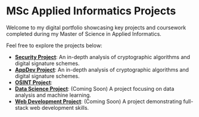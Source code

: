 # MSc Applied Informatics Projects

Welcome to my digital portfolio showcasing key projects and coursework completed during my Master of Science in Applied Informatics.

Feel free to explore the projects below:

- **[Security Project](Security/README.md)**: An in-depth analysis of cryptographic algorithms and digital signature schemes.
- **[AppDev Project](AppDev-Budibase/README.md)**: An in-depth analysis of cryptographic algorithms and digital signature schemes.
- **[OSINT Project](OSINT/README.md)**: 
- **[Data Science Project](DataScience/README.md)**: (Coming Soon) A project focusing on data analysis and machine learning.
- **[Web Development Project](WebDevelopment/index.html)**: (Coming Soon) A project demonstrating full-stack web development skills.
